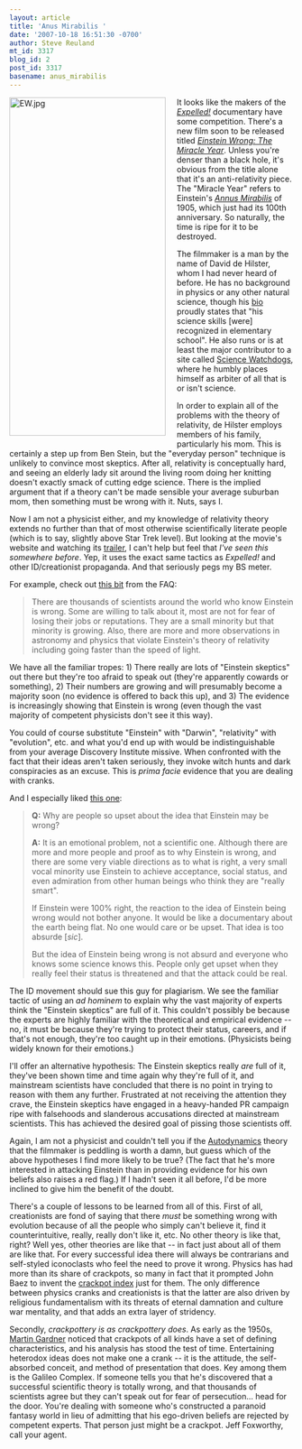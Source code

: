 ```yaml
---
layout: article
title: 'Anus Mirabilis '
date: '2007-10-18 16:51:30 -0700'
author: Steve Reuland
mt_id: 3317
blog_id: 2
post_id: 3317
basename: anus_mirabilis
---
```

<img src="/PT/uploads/2007/EW.jpg" alt="EW.jpg" width="277" height="600" style="float: left; margin: 0 20px 20px 0;" class="mt-image-left" />It looks like the makers of the [_Expelled!_](http://pandasthumb.org/archives/2007/08/expelled-no-int.html) documentary have some competition.  There's a new film soon to be released titled [_Einstein Wrong: The Miracle Year_](http://www.einsteinwrong.com/main/index.php?&amp;MMN_position=1:1).  Unless you're denser than a black hole, it's obvious from the title alone that it's an anti-relativity piece.  The "Miracle Year" refers to Einstein's [_Annus Mirabilis_](http://en.wikipedia.org/wiki/Annus_Mirabilis_Papers) of 1905, which just had its 100th anniversary.  So naturally, the time is ripe for it to be destroyed.  

The filmmaker is a man by the name of David de Hilster, whom I had never heard of before.  He has no background in physics or any other natural science, though his [bio](http://www.einsteinwrong.com/main/index.php?module=pagemaster&amp;PAGE_user_op=view_page&amp;PAGE_id=5&amp;MMN_position=5:5) proudly states that "his science skills \[were\] recognized in elementary school".  He also runs or is at least the major contributor to a site called [Science Watchdogs](http://www.sciencewatchdogs.org/main/index.php), where he humbly places himself as arbiter of all that is or isn't science.

In order to explain all of the problems with the theory of relativity, de Hilster employs members of his family, particularly his mom.  This is certainly a step up from Ben Stein, but the "everyday person" technique is unlikely to convince most skeptics.  After all, relativity is conceptually hard, and seeing an elderly lady sit around the living room doing her knitting doesn't exactly smack of cutting edge science.  There is the implied argument that if a theory can't be made sensible your average suburban mom, then something must be wrong with it.  Nuts, says I.    

Now I am not a physicist either, and my knowledge of relativity theory extends no further than that of most otherwise scientifically literate people (which is to say, slightly above Star Trek level).  But looking at the movie's website and watching its [trailer](http://www.einsteinwrong.com/main/index.php?module=pagemaster&amp;PAGE_user_op=view_page&amp;PAGE_id=3&amp;MMN_position=3:3), I can't help but feel that _I've seen this somewhere before_. Yep, it uses the exact same tactics as _Expelled!_ and other ID/creationist propaganda.  And that seriously pegs my BS meter.  

For example, check out [this bit](http://www.einsteinwrong.com/main/index.php?module=faq&amp;FAQ_op=view&amp;FAQ_id=2) from the FAQ:

> There are thousands of scientists around the world who know Einstein is wrong. Some are willing to talk about it, most are not for fear of losing their jobs or reputations. They are a small minority but that minority is growing. Also, there are more and more observations in astronomy and physics that violate Einstein's theory of relativity including going faster than the speed of light.

We have all the familiar tropes:  1) There really are lots of "Einstein skeptics" out there but they're too afraid to speak out (they're apparently cowards or something), 2) Their numbers are growing and will presumably become a majority soon (no evidence is offered to back this up), and 3) The evidence is increasingly showing that Einstein is wrong (even though the vast majority of competent physicists don't see it this way).  

You could of course substitute "Einstein" with "Darwin", "relativity" with "evolution", etc. and what you'd end up with would be indistinguishable from your average Discovery Institute missive.  When confronted with the fact that their ideas aren't taken seriously, they invoke witch hunts and dark conspiracies as an excuse.  This is _prima facie_ evidence that you are dealing with cranks.     

And I especially liked [this one](http://www.einsteinwrong.com/main/index.php?module=faq&amp;FAQ_op=view&amp;FAQ_id=9):

> **Q:**   Why are people so upset about the idea that Einstein may be wrong?
> 
> **A:**   It is an emotional problem, not a scientific one. Although there are more and more people and proof as to why Einstein is wrong, and there are some very viable directions as to what is right, a very small vocal minority use Einstein to achieve acceptance, social status, and even admiration from other human beings who think they are "really smart".
> 
> If Einstein were 100% right, the reaction to the idea of Einstein being wrong would not bother anyone. It would be like a documentary about the earth being flat. No one would care or be upset. That idea is too absurde \[_sic_\].
> 
> But the idea of Einstein being wrong is not absurd and everyone who knows some science knows this. People only get upset when they really feel their status is threatened and that the attack could be real.

The ID movement should sue this guy for plagiarism.  We see the familiar tactic of using an _ad hominem_ to explain why the vast majority of experts think the "Einstein skeptics" are full of it.  This couldn't possibly be because the experts are highly familiar with the theoretical and empirical evidence -- no, it must be because they're trying to protect their status, careers, and if that's not enough, they're too caught up in their emotions.  (Physicists being widely known for their emotions.) 

I'll offer an alternative hypothesis:  The Einstein skeptics really _are_ full of it, they've been shown time and time again why they're full of it, and mainstream scientists have concluded that there is no point in trying to reason with them any further.  Frustrated at not receiving the attention they crave, the Einstein skeptics have engaged in a heavy-handed PR campaign ripe with falsehoods and slanderous accusations directed at mainstream scientists.  This has achieved the desired goal of pissing those scientists off.  

Again, I am not a physicist and couldn't tell you if the [Autodynamics](http://en.wikipedia.org/wiki/Autodynamics) theory that the filmmaker is peddling is worth a damn, but guess which of the above hypotheses I find more likely to be true?  (The fact that he's more interested in attacking Einstein than in providing evidence for his own beliefs also raises a red flag.)  If I hadn't seen it all before, I'd be more inclined to give him the benefit of the doubt.    

There's a couple of lessons to be learned from all of this.  First of all, creationists are fond of saying that there _must_ be something wrong with evolution because of all the people who simply can't believe it, find it counterintuitive, really, really don't like it, etc.  No other theory is like that, right?  Well yes, other theories are like that -- in fact just about all of them are like that.  For every successful idea there will always be contrarians and self-styled iconoclasts who feel the need to prove it wrong.  Physics has had more than its share of crackpots, so many in fact that it prompted John Baez to invent the [crackpot index](http://math.ucr.edu/home/baez/crackpot.html) just for them.  The only difference between physics cranks and creationists is that the latter are also driven by religious fundamentalism with its threats of eternal damnation and culture war mentality, and that adds an extra layer of stridency.  

Secondly, _crackpottery is as crackpottery does_.  As early as the 1950s, [Martin Gardner](http://en.wikipedia.org/wiki/Fads_and_Fallacies_in_the_Name_of_Science) noticed that crackpots of all kinds have a set of defining characteristics, and his analysis has stood the test of time.  Entertaining heterodox ideas does not make one a crank -- it is the attitude, the self-absorbed conceit, and method of presentation that does.  Key among them is the Galileo Complex.  If someone tells you that he's discovered that a successful scientific theory is totally wrong, and that thousands of scientists agree but they can't speak out for fear of persecution... head for the door.  You're dealing with someone who's constructed a paranoid fantasy world in lieu of admitting that his ego-driven beliefs are rejected by competent experts.  That person just might be a crackpot.  Jeff Foxworthy, call your agent.
